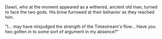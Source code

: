 Dawri, who at the moment appeared as a withered, ancient old man, turned to face the two gods. His brow furrowed at their behavior as they reached him.

"I... may have misjudged the strength of the Timestream's flow... Have you two gotten in to some sort of argument in my absence?"